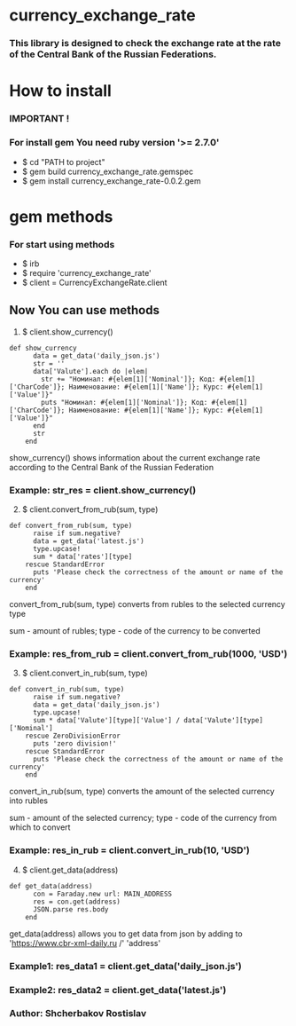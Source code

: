 # currency_exchange_rate
### This library is designed to check the exchange rate at the rate of the Central Bank of the Russian Federations.

# How to install

### IMPORTANT !
### For install gem You need ruby version '>= 2.7.0'

* $ cd "PATH to project"
* $ gem build currency_exchange_rate.gemspec
* $ gem install currency_exchange_rate-0.0.2.gem

# gem methods

### For start using methods

* $ irb
* $ require 'currency_exchange_rate'
* $ client = CurrencyExchangeRate.client

## Now You can use methods

1) $ client.show_currency()

```
def show_currency
      data = get_data('daily_json.js')
      str = ''
      data['Valute'].each do |elem|
        str += "Номинал: #{elem[1]['Nominal']}; Код: #{elem[1]['CharCode']}; Наименование: #{elem[1]['Name']}; Курс: #{elem[1]['Value']}"
        puts "Номинал: #{elem[1]['Nominal']}; Код: #{elem[1]['CharCode']}; Наименование: #{elem[1]['Name']}; Курс: #{elem[1]['Value']}"
      end
      str
    end
```
show_currency() shows information about the current exchange rate according to the Central Bank of the Russian Federation

### Example: str_res = client.show_currency()
2) $ client.convert_from_rub(sum, type)

```
def convert_from_rub(sum, type)
      raise if sum.negative?
      data = get_data('latest.js')
      type.upcase!
      sum * data['rates'][type]
    rescue StandardError
      puts 'Please сheck the correctness of the amount or name of the currency'
    end
```

convert_from_rub(sum, type) converts from rubles to the selected currency type

sum - amount of rubles; type - code of the currency to be converted

### Example: res_from_rub = client.convert_from_rub(1000, 'USD')
3) $ client.convert_in_rub(sum, type)

```
def convert_in_rub(sum, type)
      raise if sum.negative?
      data = get_data('daily_json.js')
      type.upcase!
      sum * data['Valute'][type]['Value'] / data['Valute'][type]['Nominal']
    rescue ZeroDivisionError
      puts 'zero division!'
    rescue StandardError
      puts 'Please сheck the correctness of the amount or name of the currency'
    end
```
convert_in_rub(sum, type) converts the amount of the selected currency into rubles

sum - amount of the selected currency; type - code of the currency from which to convert

### Example: res_in_rub = client.convert_in_rub(10, 'USD')
4) $ client.get_data(address)
```
def get_data(address)
      con = Faraday.new url: MAIN_ADDRESS
      res = con.get(address)
      JSON.parse res.body
    end
```
get_data(address) allows you to get data from json by adding to 'https://www.cbr-xml-daily.ru /' 'address'

### Example1: res_data1 = client.get_data('daily_json.js')
### Example2: res_data2 = client.get_data('latest.js')

### Author: Shcherbakov Rostislav
